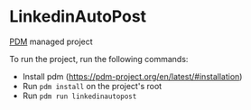 # LinkedinAutoPost

[PDM](https://pdm-project.org/en/latest/) managed project 

To run the project, run the following commands:

* Install pdm (https://pdm-project.org/en/latest/#installation)
* Run `pdm install` on the project's root
* Run `pdm run linkedinautopost`
